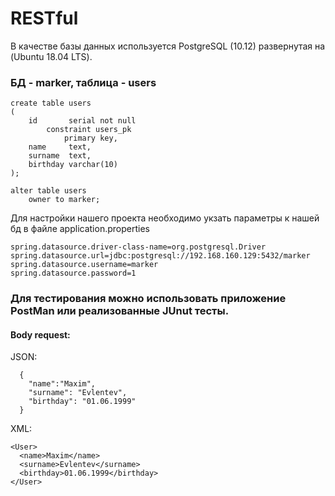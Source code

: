 # RESTful

В качестве базы данных используется PostgreSQL (10.12) развернутая на (Ubuntu 18.04 LTS).

### БД - marker, таблица - users

    create table users
    (
        id       serial not null
            constraint users_pk
                primary key,
        name     text,
        surname  text,
        birthday varchar(10)
    );

    alter table users
        owner to marker;
Для настройки нашего проекта необходимо укзать параметры к нашей бд в файле application.properties

    spring.datasource.driver-class-name=org.postgresql.Driver
    spring.datasource.url=jdbc:postgresql://192.168.160.129:5432/marker
    spring.datasource.username=marker
    spring.datasource.password=1
    

### Для тестирования можно использовать приложение PostMan или реализованные JUnut тесты.

   #### Body request:
   
  
  
   JSON:
   
      {
        "name":"Maxim",
        "surname": "Evlentev",
        "birthday": "01.06.1999"
      }
  
  XML:
  
    <User>
      <name>Maxim</name>
      <surname>Evlentev</surname>
      <birthday>01.06.1999</birthday>
    </User>

  
  
